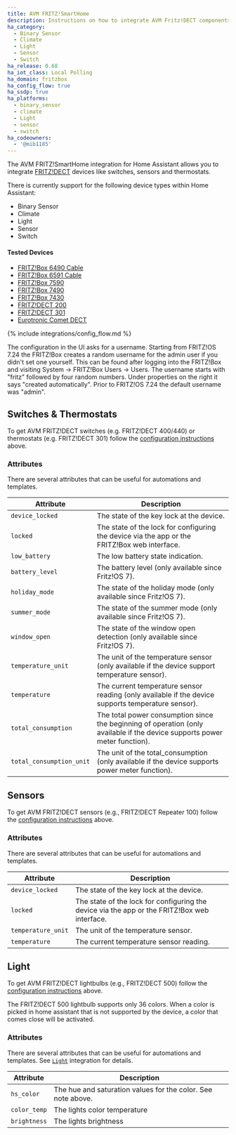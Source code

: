 ```yaml
---
title: AVM FRITZ!SmartHome
description: Instructions on how to integrate AVM Fritz!DECT components into Home Assistant.
ha_category:
  - Binary Sensor
  - Climate
  - Light
  - Sensor
  - Switch
ha_release: 0.68
ha_iot_class: Local Polling
ha_domain: fritzbox
ha_config_flow: true
ha_ssdp: true
ha_platforms:
  - binary_sensor
  - climate
  - Light
  - sensor
  - switch
ha_codeowners:
  - '@mib1185'
---
```


The AVM FRITZ!SmartHome integration for Home Assistant allows you to integrate [FRITZ!DECT](https://en.avm.de/products/fritzdect/) devices like switches, sensors and thermostats.

There is currently support for the following device types within Home Assistant:

- Binary Sensor
- Climate
- Light
- Sensor
- Switch

#### Tested Devices

- [FRITZ!Box 6490 Cable](https://en.avm.de/products/fritzbox/fritzbox-6490-cable/)
- [FRITZ!Box 6591 Cable](https://en.avm.de/products/fritzbox/fritzbox-6591-cable/)
- [FRITZ!Box 7590](https://en.avm.de/products/fritzbox/fritzbox-7590/)
- [FRITZ!Box 7490](https://en.avm.de/service/fritzbox/fritzbox-7490/overview/)
- [FRITZ!Box 7430](https://en.avm.de/service/fritzbox/fritzbox-7430/overview/)
- [FRITZ!DECT 200](https://en.avm.de/products/fritzdect/fritzdect-200/)
- [FRITZ!DECT 301](https://en.avm.de/products/fritzdect/fritzdect-301/)
- [Eurotronic Comet DECT](https://eurotronic.org/produkte/elektronische-heizkoerperthermostate/sparmatic-comet/)

{% include integrations/config_flow.md %}

<div class='note'>
The configuration in the UI asks for a username. Starting from FRITZ!OS 7.24 the FRITZ!Box creates a random username for the admin user if you didn't set one yourself. This can be found after logging into the FRITZ!Box and visiting System -> FRITZ!Box Users -> Users. The username starts with "fritz" followed by four random numbers. Under properties on the right it says "created automatically". Prior to FRITZ!OS 7.24 the default username was "admin".
</div>

## Switches & Thermostats

To get AVM FRITZ!DECT switches (e.g. FRITZ!DECT 400/440) or thermostats (e.g. FRITZ!DECT 301) follow the [configuration instructions](#configuration) above.

### Attributes

There are several attributes that can be useful for automations and templates.

| Attribute | Description |
| --------- | ----------- |
| `device_locked` | The state of the key lock at the device.
| `locked` | The state of the lock for configuring the device via the app or the FRITZ!Box web interface.
| `low_battery` | The low battery state indication.
| `battery_level` | The battery level (only available since Fritz!OS 7).
| `holiday_mode` | The state of the holiday mode (only available since Fritz!OS 7).
| `summer_mode` | The state of the summer mode (only available since Fritz!OS 7).
| `window_open` | The state of the window open detection (only available since Fritz!OS 7).
| `temperature_unit` |  The unit of the temperature sensor (only available if the device support temperature sensor).
| `temperature` | The current temperature sensor reading (only available if the device supports temperature sensor).
| `total_consumption` | The total power consumption since the beginning of operation (only available if the device supports power meter function).
| `total_consumption_unit` | The unit of the total_consumption (only available if the device supports power meter function).

## Sensors

To get AVM FRITZ!DECT sensors (e.g.,  FRITZ!DECT Repeater 100) follow the [configuration instructions](#configuration) above.

### Attributes

There are several attributes that can be useful for automations and templates.

| Attribute | Description |
| --------- | ----------- |
| `device_locked` | The state of the key lock at the device.
| `locked` | The state of the lock for configuring the device via the app or the FRITZ!Box web interface.
| `temperature_unit` |  The unit of the temperature sensor.
| `temperature` | The current temperature sensor reading.

## Light

To get AVM FRITZ!DECT lightbulbs (e.g., FRITZ!DECT 500) follow the [configuration instructions](#configuration) above.

<div class='note'>
The FRITZ!DECT 500 lightbulb supports only 36 colors. When a color is picked in home assistant that is not supported by the device, a color that comes close will be activated.
</div>

### Attributes

There are several attributes that can be useful for automations and templates. See [`Light`](/integrations/light/) integration for details.

| Attribute | Description |
| --------- | ----------- |
| `hs_color` | The hue and saturation values for the color. See note above.
| `color_temp` | The lights color temperature
| `brightness` |  The lights brightness
